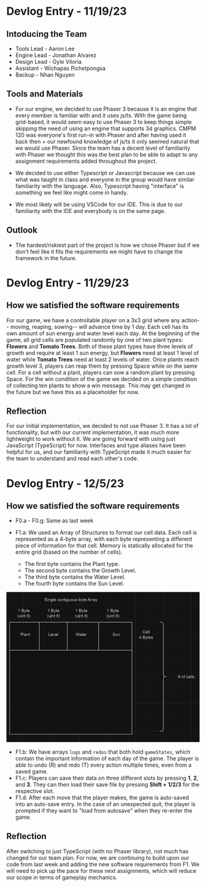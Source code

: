 # Devlog Entry - 11/19/23

## Intoducing the Team

- Tools Lead - Aaron Lee
- Engine Lead - Jonathan Alvarez
- Design Lead - Gyle Viloria
- Assistant - Wichapas Pichetpongsa
- Backup - Nhan Nguyen

## Tools and Materials

- For our engine, we decided to use Phaser 3 because it is an engine that every member is familiar with and it uses js/ts. With the game being grid-based, it would seem easy to use Phaser 3 to keep things simple skipping the need of using an engine that supports 3d graphics. CMPM 120 was everyone's first run-in with Phaser and after having used it back then + our newfound knowledge of js/ts it only seemed natural that we would use Phaser. Since the team has a decent level of familiarity with Phaser we thought this was the best plan to be able to adapt to any assignment requirements added throughout the project.

- We decided to use either Typescript or Javascript because we can use what was taught in class and everyone in the group would have similar familiarity with the language. Also, Typescript having "interface" is something we feel like might come in handy.

- We most likely will be using VSCode for our IDE. This is due to our familiarity with the IDE and everybody is on the same page.

## Outlook

- The hardest/riskiest part of the project is how we chose Phaser but if we don't feel like it fits the requirements we might have to change the framework in the future.

# Devlog Entry - 11/29/23

## How we satisfied the software requirements

For our game, we have a controllable player on a 3x3 grid where any action-- moving, reaping, sowing-- will advance time by 1 day. Each cell has its own amount of sun energy and water level each day. At the beginning of the game, all grid cells are populated randomly by one of two plant types: **Flowers** and **Tomato Trees**. Both of these plant types have three levels of growth and require at least 1 sun energy, but **Flowers** need at least 1 level of water while **Tomato Trees** need at least 2 levels of water. Once plants reach growth level 3, players can reap them by pressing Space while on the same cell. For a cell without a plant, players can sow a random plant by pressing Space. For the win condition of the game we decided on a simple condition of collecting ten plants to show a win message. This may get changed in the future but we have this as a placeholder for now.

## Reflection

For our initial implementation, we decided to not use Phaser 3. It has a lot of functionality, but with our current implementation, it was much more lightweight to work without it. We are going forward with using just JavaScript (TypeScript) for now. Interfaces and type aliases have been helpful for us, and our familiarity with TypeScript made it much easier for the team to understand and read each other's code.

# Devlog Entry - 12/5/23

## How we satisfied the software requirements

- F0.a - F0.g: Same as last week

- F1.a: We used an Array of Structures to format our cell data. Each cell is represented as a 4-byte array, with each byte representing a different piece of information for that cell. Memory is statically allocated for the entire grid (based on the number of cells).
  - The first byte contains the Plant type.
  - The second byte contains the Growth Level.
  - The third byte contains the Water Level.
  - The fourth byte contains the Sun Level.

![F1.a data structure diagram](./f1a-diagram.png)

- F1.b: We have arrays `logs` and `redos` that both hold `gameStates`, which contain the important information of each day of the game. The player is able to undo (R) and redo (T) every action multiple times, even from a saved game.
- F1.c: Players can save their data on three different slots by pressing **1**, **2**, and **3**. They can then load their save file by pressing **Shift + 1/2/3** for the respective slot.
- F1.d: After each move that the player makes, the game is auto-saved into an auto-save entry. In the case of an unexpected quit, the player is prompted if they want to "load from autosave" when they re-enter the game.

## Reflection

After switching to just TypeScript (with no Phaser library), not much has changed for our team plan. For now, we are continuing to build upon our code from last week and adding the new software requirements from F1. We will need to pick up the pace for these next assignments, which will reduce our scope in terms of gameplay mechanics.
